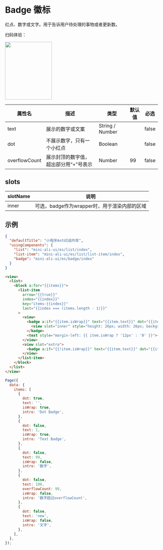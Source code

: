 # Badge 徽标

红点、数字或文字。用于告诉用户待处理的事物或者更新数。

扫码体验：

<img src="https://gw.alipayobjects.com/zos/rmsportal/NQlAfTbzwLneEYbNYNht.jpeg" width="154" height="190" />

| 属性名 | 描述 | 类型 | 默认值 | 必选 |
| ---- | ---- | ---- | ---- | ---- |
| text | 展示的数字或文案 | String / Number |  | false |
| dot | 不展示数字，只有一个小红点 | Boolean |  | false |
| overflowCount | 展示封顶的数字值，超出部分用“+”号表示 | Number | 99 | false |

## slots

| slotName | 说明 |
| ---- | ---- |
| inner | 可选，badge作为wrapper时，用于渲染内部的区域 |

## 示例

```json
{
  "defaultTitle": "小程序AntUI组件库",
  "usingComponents": {
    "list": "mini-ali-ui/es/list/index",
    "list-item": "mini-ali-ui/es/list/list-item/index",
    "badge": "mini-ali-ui/es/badge/index"
  }
}
```

```html
<view>
  <list>
    <block a:for="{{items}}">
      <list-item
        arrow="{{true}}"
        index="{{index}}"
        key="items-{{index}}"
        last="{{index === (items.length - 1)}}"
      >
        <view>
          <badge a:if="{{item.isWrap}}" text="{{item.text}}" dot="{{item.dot}}">
            <view slot="inner" style="height: 26px; width: 26px; background-color: #ddd;"></view>
          </badge>
          <text style="margin-left: {{ item.isWrap ? '12px' : '0' }}">{{item.intro}}</text>
        </view>
        <view slot="extra">
          <badge a:if="{{!item.isWrap}}" text="{{item.text}}" dot="{{item.dot}}" overflowCount="{{item.overflowCount}}" /> 
        </view>
      </list-item>
    </block>
  </list>
</view>
```

```javascript
Page({
  data: {
    items: [
      {
        dot: true,
        text: '',
        isWrap: true,
        intro: 'Dot Badge',
      },
      {
        dot: false,
        text: 1,
        isWrap: true,
        intro: 'Text Badge',
      },
      {
        dot: false,
        text: 99,
        isWrap: false,
        intro: '数字',
      },
      {
        dot: false,
        text: 100,
        overflowCount: 99,
        isWrap: false,
        intro: '数字超过overflowCount',
      },
      {
        dot: false,
        text: 'new',
        isWrap: false,
        intro: '文字',
      },
    ],
  },
});
```